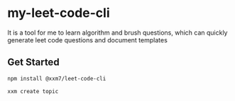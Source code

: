 # my-leet-code-cli
It is a tool for me to learn algorithm and brush questions, which can quickly generate leet code questions and document templates

## Get Started
```zsh
npm install @xxm7/leet-code-cli 

xxm create topic
```